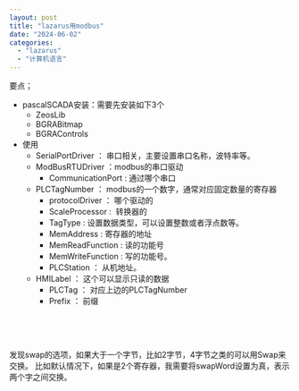```yaml
---
layout: post
title: "lazarus用modbus"
date: "2024-06-02"
categories: 
  - "lazarus"
  - "计算机语言"
---
```


要点；

- pascalSCADA安装：需要先安装如下3个
    - ZeosLib
    - BGRABitmap
    - BGRAControls
- 使用
    - SerialPortDriver ： 串口相关，主要设置串口名称，波特率等。
    - ModBusRTUDriver ：modbus的串口驱动
        - CommunicationPort : 通过哪个串口
    - PLCTagNumber ： modbus的一个数字，通常对应固定数量的寄存器
        - protocolDriver ： 哪个驱动的
        - ScaleProcessor :  转换器的
        - TagType : 设置数据类型，可以设置整数或者浮点数等。
        - MemAddress : 寄存器的地址
        - MemReadFunction : 读的功能号
        - MemWriteFunction : 写的功能号。
        - PLCStation ： 从机地址。
    - HMILabel ： 这个可以显示只读的数据
        - PLCTag ： 对应上边的PLCTagNumber
        - Prefix ： 前缀

 

 

发现swap的选项，如果大于一个字节，比如2字节，4字节之类的可以用Swap来交换。 比如默认情况下，如果是2个寄存器，我需要将swapWord设置为真，表示两个字之间交换。
